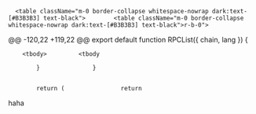  

      <table className="m-0 border-collapse whitespace-nowrap dark:text-[#B3B3B3] text-black">	      <table className="m-0 border-collapse whitespace-nowrap dark:text-[#B3B3B3] text-black">r-b-0">
@@ -120,22 +119,22 @@ export default function RPCList({ chain, lang }) {


        <tbody>	        <tbody

            }	            }


            return (	            return 
haha

